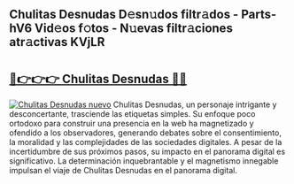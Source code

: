 ## Chulitas Desnudas D𝚎sn𝚞dos filtr𝚊dos - Parts-hV6 Vid𝚎os f𝚘tos - N𝚞evas filtr𝚊ciones atr𝚊ctivas KVjLR

# <h2><a href="http://mb37pm.tromn.icu/?c=Chulitas+Desnudas">🔗👉👉👉 Chulitas Desnudas 🔗🔗</a></h2>

[![Chulitas Desnudas nuevo](https://i.imgur.com/pEAQMta.gif)](http://mb37pm.tromn.icu/?c=Chulitas+Desnudas)
Chulitas Desnudas, un personaje intrigante y desconcertante, trasciende las etiquetas simples. Su enfoque poco ortodoxo para construir una presencia en la web ha magnetizado y ofendido a los observadores, generando debates sobre el consentimiento, la moralidad y las complejidades de las sociedades digitales. A pesar de la incertidumbre de sus próximos pasos, su impacto en el panorama digital es significativo. La determinación inquebrantable y el magnetismo innegable impulsan el viaje de Chulitas Desnudas en el panorama digital.
